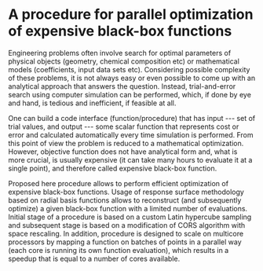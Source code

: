 # A procedure for parallel optimization of expensive black-box functions

Engineering problems often involve search for optimal parameters of physical objects (geometry, chemical composition etc) or mathematical models (coefficients, input data sets etc). Considering possible complexity of these problems, it is not always easy or even possible to come up with an analytical approach that answers the question. Instead, trial-and-error search using computer simulation can be performed, which, if done by eye and hand, is tedious and inefficient, if feasible at all.

One can build a code interface (function/procedure) that has input --- set of trial values, and output --- some scalar function that represents cost or error and calculated automatically every time simulation is performed. From this point of view the problem is reduced to a mathematical optimization. However, objective function does not have analytical form and, what is more crucial, is usually expensive (it can take many hours to evaluate it at a single point), and therefore called expensive black-box function.

Proposed here procedure allows to perform efficient optimization of expensive black-box functions. Usage of response surface methodology based on radial basis functions allows to reconstruct (and subsequently optimize) a given black-box function with a limited number of evaluations. Initial stage of a procedure is based on a custom Latin hypercube sampling and subsequent stage is based on a modification of CORS algorithm with space rescaling. In addition, procedure is designed to scale on multicore processors by mapping a function on batches of points in a parallel way (each core is running its own function evaluation), which results in a speedup that is equal to a number of cores available.
